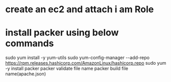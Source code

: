 # create an ec2 and attach i am Role
# install packer using below commands
sudo yum install -y yum-utils
sudo yum-config-manager --add-repo https://rpm.releases.hashicorp.com/AmazonLinux/hashicorp.repo
sudo yum -y install packer
packer validate file name
packer build file name(apache.json)
